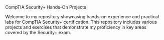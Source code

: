 CompTIA Security+ Hands-On Projects

Welcome to my repository showcasing hands-on experience and practical labs for CompTIA Security+ certification. This repository includes various projects and exercises that demonstrate my proficiency in key areas covered by the Security+ exam.


